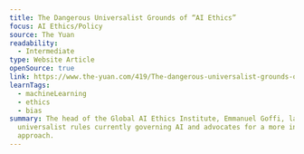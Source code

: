 ```yaml
---
title: The Dangerous Universalist Grounds of “AI Ethics”
focus: AI Ethics/Policy
source: The Yuan
readability:
  - Intermediate
type: Website Article
openSource: true
link: https://www.the-yuan.com/419/The-dangerous-universalist-grounds-of-AI-ethics.html
learnTags:
  - machineLearning
  - ethics
  - bias
summary: The head of the Global AI Ethics Institute, Emmanuel Goffi, laments the
  universalist rules currently governing AI and advocates for a more inclusive
  approach.
---
```

